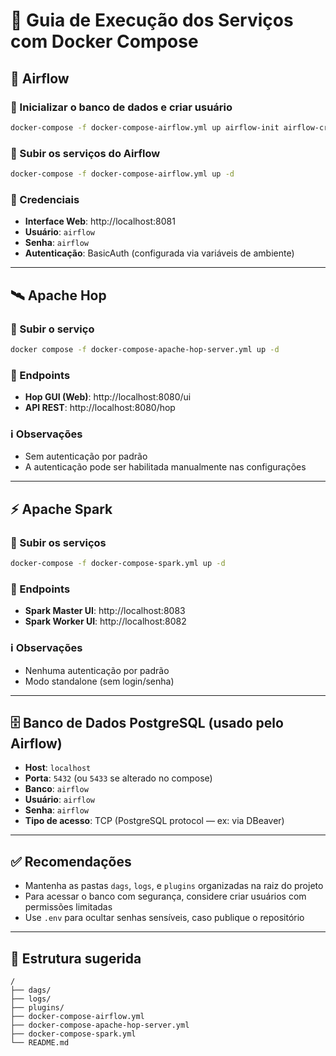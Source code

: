 
# 🧭 Guia de Execução dos Serviços com Docker Compose

## 📌 Airflow

### 🔹 Inicializar o banco de dados e criar usuário

```bash
docker-compose -f docker-compose-airflow.yml up airflow-init airflow-create-user
```

### 🔹 Subir os serviços do Airflow

```bash
docker-compose -f docker-compose-airflow.yml up -d
```

### 🔐 Credenciais

- **Interface Web**: http://localhost:8081  
- **Usuário**: `airflow`  
- **Senha**: `airflow`  
- **Autenticação**: BasicAuth (configurada via variáveis de ambiente)

---

## 🛰️ Apache Hop

### 🔹 Subir o serviço

```bash
docker compose -f docker-compose-apache-hop-server.yml up -d
```

### 🔗 Endpoints

- **Hop GUI (Web)**: http://localhost:8080/ui  
- **API REST**: http://localhost:8080/hop  

### ℹ️ Observações

- Sem autenticação por padrão  
- A autenticação pode ser habilitada manualmente nas configurações

---

## ⚡ Apache Spark

### 🔹 Subir os serviços

```bash
docker-compose -f docker-compose-spark.yml up -d
```

### 🔗 Endpoints

- **Spark Master UI**: http://localhost:8083  
- **Spark Worker UI**: http://localhost:8082  

### ℹ️ Observações

- Nenhuma autenticação por padrão  
- Modo standalone (sem login/senha)

---

## 🗄️ Banco de Dados PostgreSQL (usado pelo Airflow)

- **Host**: `localhost`  
- **Porta**: `5432` (ou `5433` se alterado no compose)  
- **Banco**: `airflow`  
- **Usuário**: `airflow`  
- **Senha**: `airflow`  
- **Tipo de acesso**: TCP (PostgreSQL protocol — ex: via DBeaver)

---

## ✅ Recomendações

- Mantenha as pastas `dags`, `logs`, e `plugins` organizadas na raiz do projeto
- Para acessar o banco com segurança, considere criar usuários com permissões limitadas
- Use `.env` para ocultar senhas sensíveis, caso publique o repositório

---

## 📂 Estrutura sugerida

```text
/
├── dags/
├── logs/
├── plugins/
├── docker-compose-airflow.yml
├── docker-compose-apache-hop-server.yml
├── docker-compose-spark.yml
└── README.md
```
